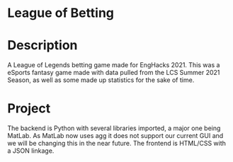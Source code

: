 # League of Betting 

# Description
A League of Legends betting game made for EngHacks 2021. This was a eSports fantasy game made with data pulled from the LCS Summer 2021 Season, as well as some made up statistics for the sake of time. 

# Project
The backend is Python with several libraries imported, a major one being MatLab. As MatLab now uses agg it does not support our current GUI and we will be changing this in the near future. The frontend is HTML/CSS with a JSON linkage. 


